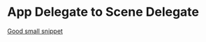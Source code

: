 # App Delegate to Scene Delegate


[Good small snippet](https://dev.to/kevinmaarek/add-a-scene-delegate-to-your-current-project-5on)